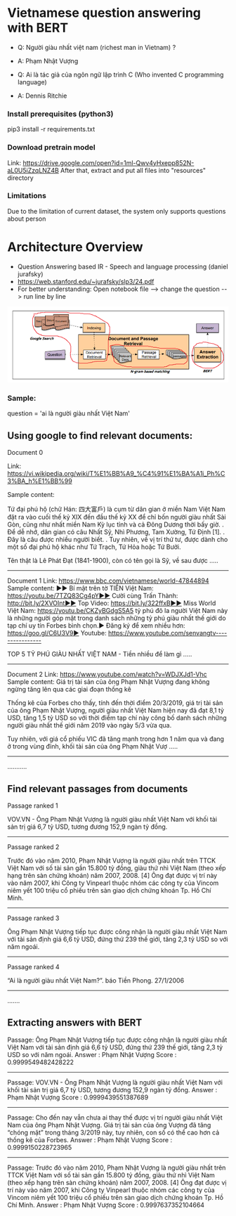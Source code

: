 # Vietnamese question answering with BERT

- Q: Người giàu nhất việt nam (richest man in Vietnam) ?
- A: Phạm Nhật Vượng

- Q: Ai là tác giả của ngôn ngữ lập trình C (Who invented C programming language)
- A: Dennis Ritchie

### Install prerequisites (python3)
pip3 install -r requirements.txt

### Download pretrain model 
Link: https://drive.google.com/open?id=1ml-Qwv4yHxepp852N-aL0U5iZzqLNZ4B
After that, extract and put all files into "resources" directory

### Limitations
Due to the limitation of current dataset, the system only supports questions about person

# Architecture Overview
 - Question Answering based IR - Speech and language processing (daniel jurafsky)
 - https://web.stanford.edu/~jurafsky/slp3/24.pdf
 - For better understanding: Open notebook file --> change the question --> run line by line
 
<img src="Framework.png">


### Sample:

question = 'ai là người giàu nhất Việt Nam'

## Using google to find relevant documents:

Document 0

Link: https://vi.wikipedia.org/wiki/T%E1%BB%A9_%C4%91%E1%BA%A1i_Ph%C3%BA_h%E1%BB%99

Sample content:

 Tứ đại phú hộ (chữ Hán: 四大富戶) là cụm từ dân gian ở miền Nam Việt Nam đặt ra vào cuối thế kỷ XIX đến đầu thế kỷ XX để chỉ bốn người giàu nhất Sài Gòn, cũng như nhất miền Nam Kỳ lục tỉnh và cả Đông Dương thời bấy giờ. . Để dễ nhớ, dân gian có câu Nhất Sỹ, Nhì Phương, Tam Xường, Tứ Định [1]. . Đây là câu được nhiều người biết. . Tuy nhiên, về vị trí thứ tư, được dành cho một số đại phú hộ khác như Tứ Trạch, Tứ Hỏa hoặc Tứ Bưởi.

Tên thật là Lê Phát Đạt (1841-1900), còn có tên gọi là Sỹ, về sau được .....

------------------------------

Document 1
Link: https://www.bbc.com/vietnamese/world-47844894
Sample content:
 ►► Bí mật trên tờ TIỀN Việt Nam: https://youtu.be/7TZQ83Cg4pY►► Cười cùng Trấn Thành: http://bit.ly/2XVOInt►► Top Video: https://bit.ly/322ffxB►► Miss World Việt Nam: https://youtu.be/CKZyBGdgS5A5 tỷ phú đô la người Việt Nam này là những người góp mặt trong danh sách những tỷ phú giàu nhất thế giới do tạp chí uy tín Forbes bình chọn.► Đăng ký để xem nhiều hơn: https://goo.gl/C6U3V9► Youtube: https://www.youtube.com/senvangtv----------------

TOP 5 TỶ PHÚ GIÀU NHẤT VIỆT NAM - Tiền nhiều để làm gì .....

------------------------------

Document 2
Link: https://www.youtube.com/watch?v=WDJXJd1-Vhc
Sample content:
 Giá trị tài sản của ông Phạm Nhật Vượng đang không ngừng tăng lên qua các giai đoạn thống kê

Thống kê của Forbes cho thấy, tính đến thời điểm 20/3/2019, giá trị tài sản của ông Phạm Nhật Vượng, người giàu nhất Việt Nam hiện nay đã đạt 8,1 tỷ USD, tăng 1,5 tỷ USD so với thời điểm tạp chí này công bố danh sách những người giàu nhất thế giới năm 2019 vào ngày 5/3 vừa qua.

Tuy nhiên, với giá cổ phiếu VIC đã tăng mạnh trong hơn 1 năm qua và đang ở trong vùng đỉnh, khối tài sản của ông Phạm Nhật Vượ .....

------------------------------
...........

## Find relevant passages from documents

Passage ranked 1

VOV.VN - Ông Phạm Nhật Vượng là người giàu nhất Việt Nam với khối tài sản trị giá 6,7 tỷ USD, tương đương 152,9 ngàn tỷ đồng.

------------------------------

Passage ranked 2 

Trước đó vào năm 2010, Phạm Nhật Vượng là người giàu nhất trên TTCK Việt Nam với số tài sản gần 15.800 tỷ đồng, giàu thứ nhì Việt Nam (theo xếp hạng trên sàn chứng khoán) năm 2007, 2008. [4] Ông đạt được vị trí này vào năm 2007, khi Công ty Vinpearl thuộc nhóm các công ty của Vincom niêm yết 100 triệu cổ phiếu trên sàn giao dịch chứng khoán Tp. Hồ Chí Minh.

------------------------------

Passage ranked 3 

Ông Phạm Nhật Vượng tiếp tục được công nhận là người giàu nhất Việt Nam với tài sản định giá 6,6 tỷ USD, đứng thứ 239 thế giới, tăng 2,3 tỷ USD so với năm ngoái.

------------------------------

Passage ranked 4 

“Ai là người giàu nhất Việt Nam?”. báo Tiền Phong. 27/1/2006

------------------------------
.......

## Extracting answers with BERT

Passage:  Ông Phạm Nhật Vượng tiếp tục được công nhận là người giàu nhất Việt Nam với tài sản định giá 6,6 tỷ USD, đứng thứ 239 thế giới, tăng 2,3 tỷ USD so với năm ngoái.
Answer :  Phạm Nhật Vượng
Score  :  0.9999549482428222

------------------------------

Passage:  VOV.VN - Ông Phạm Nhật Vượng là người giàu nhất Việt Nam với khối tài sản trị giá 6,7 tỷ USD, tương đương 152,9 ngàn tỷ đồng.
Answer :  Phạm Nhật Vượng
Score  :  0.9999439551387689

------------------------------

Passage:  Cho đến nay vẫn chưa ai thay thế được vị trí người giàu nhất Việt Nam của ông Phạm Nhật Vượng. Giá trị tài sản của ông Vượng đã tăng “chóng mặt” trong tháng 3/2019 này, tuy nhiên, con số có thể cao hơn cả thống kê của Forbes.
Answer :  Phạm Nhật Vượng
Score  :  0.9999150228723965

------------------------------

Passage:  Trước đó vào năm 2010, Phạm Nhật Vượng là người giàu nhất trên TTCK Việt Nam với số tài sản gần 15.800 tỷ đồng, giàu thứ nhì Việt Nam (theo xếp hạng trên sàn chứng khoán) năm 2007, 2008. [4] Ông đạt được vị trí này vào năm 2007, khi Công ty Vinpearl thuộc nhóm các công ty của Vincom niêm yết 100 triệu cổ phiếu trên sàn giao dịch chứng khoán Tp. Hồ Chí Minh.
Answer :  Phạm Nhật Vượng
Score  :  0.9997637352104664
